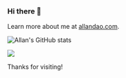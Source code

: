 ### Hi there 👋

<!--
**allandao/allandao** is a ✨ _special_ ✨ repository because its `README.md` (this file) appears on your GitHub profile.

Here are some ideas to get you started:

- 🔭 I’m currently working on ...
- 🌱 I’m currently learning ...
- 👯 I’m looking to collaborate on ...
- 🤔 I’m looking for help with ...
- 💬 Ask me about ...
- 📫 How to reach me: ...
- 😄 Pronouns: ...
- ⚡ Fun fact: ...
-->

Learn more about me at [allandao.com](allandao.com).

![Allan's GitHub stats](https://github-readme-stats.vercel.app/api?username=allandao&show_icons=true&count_private=true&include_all_commits=true&bg_color=ecf0f1FF)
<!-- &hide=stars,issues&bg_color= RRGGBBAA, 8 digits with AA representing Alpha and no # -->

![](https://profile-counter.glitch.me/allandao/count.svg)

Thanks for visiting!

